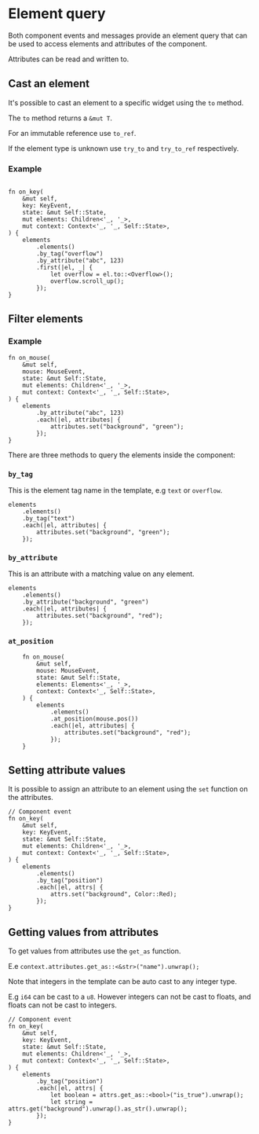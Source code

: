 # Element query

Both component events and messages provide an element query that can be used to
access elements and attributes of the component.

Attributes can be read and written to.

## Cast an element

It's possible to cast an element to a specific widget using the `to` method.

The `to` method returns a `&mut T`.

For an immutable reference use `to_ref`.

If the element type is unknown use `try_to` and `try_to_ref` respectively.

### Example

```rust,ignore

fn on_key(
    &mut self,
    key: KeyEvent,
    state: &mut Self::State,
    mut elements: Children<'_, '_>,
    mut context: Context<'_, '_, Self::State>,
) {
    elements
        .elements()
        .by_tag("overflow")
        .by_attribute("abc", 123)
        .first(|el, _| {
            let overflow = el.to::<Overflow>();
            overflow.scroll_up();
        });
}
```

## Filter elements

### Example

```rust,ignore
fn on_mouse(
    &mut self,
    mouse: MouseEvent,
    state: &mut Self::State,
    mut elements: Children<'_, '_>,
    mut context: Context<'_, '_, Self::State>,
) {
    elements
        .by_attribute("abc", 123)
        .each(|el, attributes| {
            attributes.set("background", "green");
        });
}
```

There are three methods to query the elements inside the component:

### `by_tag`

This is the element tag name in the template, e.g `text` or `overflow`.

```rust, ignore
elements
    .elements()
    .by_tag("text")
    .each(|el, attributes| {
        attributes.set("background", "green");
    });
```

### `by_attribute`

This is an attribute with a matching value on any element.

```rust, ignore
elements
    .elements()
    .by_attribute("background", "green")
    .each(|el, attributes| {
        attributes.set("background", "red");
    });
```

### `at_position`

```rust, ignore
    fn on_mouse(
        &mut self,
        mouse: MouseEvent,
        state: &mut Self::State,
        elements: Elements<'_, '_>,
        context: Context<'_, Self::State>,
    ) {
        elements
            .elements()
            .at_position(mouse.pos())
            .each(|el, attributes| {
                attributes.set("background", "red");
            });
    }

```

## Setting attribute values

It is possible to assign an attribute to an element using the `set` function on the attributes.

```rust,ignore
// Component event
fn on_key(
    &mut self,
    key: KeyEvent,
    state: &mut Self::State,
    mut elements: Children<'_, '_>,
    mut context: Context<'_, '_, Self::State>,
) { 
    elements
        .elements()
        .by_tag("position")
        .each(|el, attrs| {
            attrs.set("background", Color::Red);
        });
}
```

## Getting values from attributes

To get values from attributes use the `get_as` function.

E.e `context.attributes.get_as::<&str>("name").unwrap();`

Note that integers in the template can be auto cast to any integer type.

E.g `i64` can be cast to a `u8`.
However integers can not be cast to floats, and floats can not be cast to integers.

```rust,ignore
// Component event
fn on_key(
    &mut self,
    key: KeyEvent,
    state: &mut Self::State,
    mut elements: Children<'_, '_>,
    mut context: Context<'_, '_, Self::State>,
) { 
    elements
        .by_tag("position")
        .each(|el, attrs| {
            let boolean = attrs.get_as::<bool>("is_true").unwrap();
            let string = attrs.get("background").unwrap().as_str().unwrap();
        });
}
```
